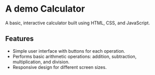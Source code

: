 <h1>A demo Calculator</h1>
<p>A basic, interactive calculator built using HTML, CSS, and JavaScript.</p>

<h2>Features</h2>
<ul>
  <li>
    Simple user interface with buttons for each operation.
  </li>
  <li>
    Performs basic arithmetic operations: addition, subtraction, multiplication, and division.
  </li>
  <li>
    Responsive design for different screen sizes.
  </li>
</ul>
